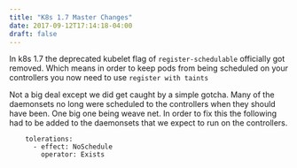 ```yaml
---
title: "K8s 1.7 Master Changes"
date: 2017-09-12T17:14:18-04:00
draft: false
---
```


In k8s 1.7 the deprecated kubelet flag of `register-schedulable` officially got removed. 
Which means in order to keep pods from being scheduled on your controllers you now need to use `register with taints`

Not a big deal except we did get caught by a simple gotcha. Many of the daemonsets no long were scheduled to the controllers when they should have been. One big one being weave net. In order to fix this the following had to be added to the daemonsets that we expect to run on the controllers. 

```
    tolerations:
      - effect: NoSchedule
        operator: Exists
```

